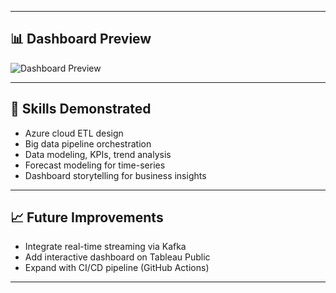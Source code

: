 
---

## 📊 Dashboard Preview

![Dashboard Preview](powerbi/PowerBI_Dashboard_Example.png)

---

## 🧠 Skills Demonstrated

- Azure cloud ETL design
- Big data pipeline orchestration
- Data modeling, KPIs, trend analysis
- Forecast modeling for time-series
- Dashboard storytelling for business insights

---

## 📈 Future Improvements

- Integrate real-time streaming via Kafka
- Add interactive dashboard on Tableau Public
- Expand with CI/CD pipeline (GitHub Actions)

---
